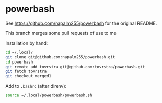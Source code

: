# powerbash

See https://github.com/napalm255/powerbash for the original README.

This branch merges some pull requests of use to me

Installation by hand:

```bash
cd ~/.local/
git clone git@github.com:napalm255/powerbash.git
cd powerbash
git remote add tovrstra git@github.com:tovrstra/powerbash.git
git fetch tovrstra
git checkout merged1
```

Add to `.bashrc` (after direnv):

```bash
source ~/.local/powerbash/powerbash.sh
```
